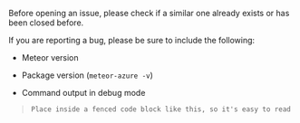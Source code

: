 Before opening an issue, please check if a similar one already exists or has been closed before.

If you are reporting a bug, please be sure to include the following:

- Meteor version

- Package version (```meteor-azure -v```)

- Command output in debug mode
> ```Place inside a fenced code block like this, so it's easy to read```
